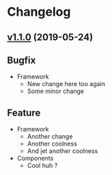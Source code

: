 # Changelog

## [v1.1.0](https://github.com/Marcisbee/release-bot/compare/master@{1day}...v1.1.0) (2019-05-24)
## Bugfix
- Framework
  - New change here too again
  - Some minor change

## Feature
- Framework
  - Another change
  - Another coolness
  - And jet another coolness
- Components
  - Cool huh ?

